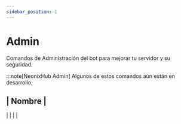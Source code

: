 ```yaml
---
sidebar_position: 1
--- 
```


# Admin

Comandos de Administración del bot para mejorar tu servidor y su seguridad.

:::note[NeonixHub Admin]
Algunos de estos comandos aún están en desarrollo.

|  Nombre     |    
------------------------
|
|
|
|
